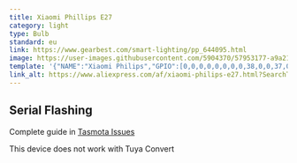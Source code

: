 ```yaml
---
title: Xiaomi Phillips E27
category: light
type: Bulb
standard: eu
link: https://www.gearbest.com/smart-lighting/pp_644095.html
image: https://user-images.githubusercontent.com/5904370/57953177-a9a21780-78ef-11e9-90a7-92d491784eff.png
template: '{"NAME":"Xiaomi Philips","GPIO":[0,0,0,0,0,0,0,0,38,0,0,37,0],"FLAG":0,"BASE":48}' 
link_alt: https://www.aliexpress.com/af/xiaomi-philips-e27.html?SearchText=xiaomi+philips+e27&d=y&initiative_id=SB_20190517120816&origin=n&catId=0&isViewCP=y&jump=afs
---
```

## Serial Flashing
Complete guide in [Tasmota Issues](https://github.com/arendst/Sonoff-Tasmota/issues/3055#issuecomment-448759584)

This device does not work with Tuya Convert